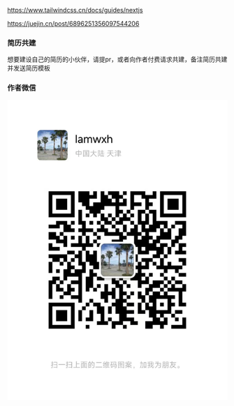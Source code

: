 https://www.tailwindcss.cn/docs/guides/nextjs

https://juejin.cn/post/6896251356097544206

### 简历共建
想要建设自己的简历的小伙伴，请提pr，或者向作者付费请求共建，备注简历共建并发送简历模板

### 作者微信
![扫码微信](https://github.com/xiaohog/bionote/blob/main/public/author.jpg?raw=true)